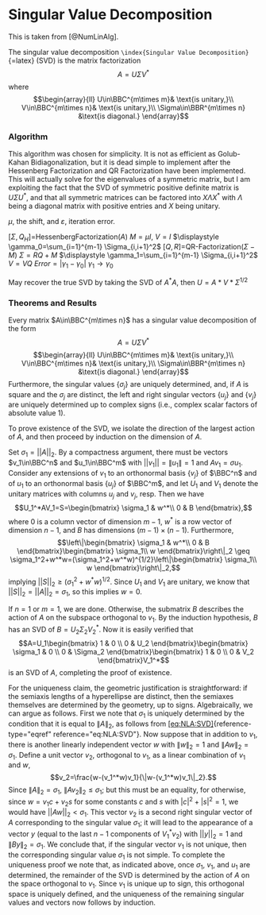 Singular Value Decomposition
============================

This is taken from [@NumLinAlg].

The singular value decomposition
`\index{Singular Value Decomposition}`{=latex} (SVD) is the matrix
factorization $$A=U\Sigma V^*
\label{eq:NLA:SVD}$$ where $$\begin{array}{ll}
U\in\BBC^{m\times m}& \text{is unitary,}\\
V\in\BBC^{m\times n}& \text{is unitary,}\\
\Sigma\in\BBR^{m\times n} &\text{is diagonal.}
\end{array}$$

### Algorithm

This algorithm was chosen for simplicity. It is not as efficient as
Golub-Kahan Bidiagonalization, but it is dead simple to implement after
the Hessenberg Factorization and QR Factorization have been implemented.
This will actually solve for the eigenvalues of a symmetric matrix, but
I am exploiting the fact that the SVD of symmetric positive definite
matrix is $U\Sigma U^*$, and that all symmetric matrices can be factored
into $X\Lambda X^{*}$ with $\Lambda$ being a diagonal matrix with
positive entries and $X$ being unitary.

$\mu$, the shift, and $\varepsilon$, iteration error.

$[\Sigma,Q_H]=$HessenbergFactorization$(A)$ $M=\mu I$, $V=I$
$\displaystyle \gamma_0=\sum_{i=1}^{m-1} \Sigma_{i,i+1}^2$
$[Q,R]=$QR-Factorization$(\Sigma-M)$ $\Sigma=RQ+M$
$\displaystyle \gamma_1=\sum_{i=1}^{m-1} \Sigma_{i,i+1}^2$ $V=VQ$
$Error=|\gamma_1-\gamma_0|$ $\gamma_1\rightarrow \gamma_0$

May recover the true SVD by taking the SVD of $A^* A$, then
$U=A*V*\Sigma^{1/2}$

### Theorems and Results

Every matrix $A\in\BBC^{m\times n}$ has a singular value decomposition
of the form $$A=U\Sigma V^*
\label{eq:NLA:SVD1}$$ $$\begin{array}{ll}
U\in\BBC^{m\times m}& \text{is unitary,}\\
V\in\BBC^{m\times n}& \text{is unitary,}\\
\Sigma\in\BBR^{m\times n} &\text{is diagonal.}
\end{array}$$ Furthermore, the singular values $\{\sigma_j\}$ are
uniquely determined, and, if $A$ is square and the $\sigma_j$ are
distinct, the left and right singular vectors $\{u_j\}$ and $\{v_j\}$
are uniquely determined up to complex signs (i.e., complex scalar
factors of absolute value 1).

To prove existence of the SVD, we isolate the direction of the largest
action of $A$, and then proceed by induction on the dimension of $A$.

Set $\sigma_1=||A||_2$. By a compactness argument, there must be vectors
$v_1\in\BBC^n$ and $u_1\in\BBC^m$ with $||v_1||=\|u_1\|=1$ and
$Av_1=\sigma u_1$. Consider any extensions of $v_1$ to an orthonormal
basis $\{v_j\}$ of $\BBC^n$ and of $u_1$ to an orthonormal basis
$\{u_j\}$ of $\BBC^m$, and let $U_1$ and $V_1$ denote the unitary
matrices with columns $u_j$ and $v_j$, resp. Then we have
$$U_1^*AV_1=S=\begin{bmatrix}
\sigma_1 & w^*\\
0 & B
\end{bmatrix},$$ where 0 is a column vector of dimension $m-1$, $w^*$ is
a row vector of dimension $n-1$, and $B$ has dimensions
$(m-1)\times (n-1)$. Furthermore, $$\left\|\begin{bmatrix}
\sigma_1 & w^*\\
0 & B
\end{bmatrix}\begin{bmatrix}
\sigma_1\\
w
\end{bmatrix}\right\|_2 \geq \sigma_1^2+w^*w=(\sigma_1^2+w^*w)^{1/2}\left\|\begin{bmatrix}
\sigma_1\\
w
\end{bmatrix}\right\|_2,$$ implying
$||S||_2\geq (\sigma_1^2+w^*w)^{1/2}.$ Since $U_1$ and $V_1$ are
unitary, we know that $||S||_2=||A||_2=\sigma_1$, so this implies $w=0$.

If $n=1$ or $m=1$, we are done. Otherwise, the submatrix $B$ describes
the action of $A$ on the subspace orthogonal to $v_1$. By the induction
hypothesis, $B$ has an SVD of $B=U_2\Sigma_2 V_2^*.$ Now it is easily
verified that $$A=U_1\begin{bmatrix}
1 & 0 \\ 0 & U_2
\end{bmatrix}\begin{bmatrix}
\sigma_1 & 0 \\ 0 & \Sigma_2
\end{bmatrix}\begin{bmatrix}
1 & 0 \\ 0 & V_2
\end{bmatrix}V_1^*$$ is an SVD of $A$, completing the proof of
existence.

For the uniqueness claim, the geometric justification is
straightforward: if the semiaxis lengths of a hyperellipse are distinct,
then the semiaxes themselves are determined by the geometry, up to
signs. Algebraically, we can argue as follows. First we note that
$\sigma_1$ is uniquely determined by the condition that it is equal to
$\|A\|_2$, as follows from
[\[eq:NLA:SVD\]](#eq:NLA:SVD){reference-type="eqref"
reference="eq:NLA:SVD"}. Now suppose that in addition to $v_1$, there is
another linearly independent vector $w$ with $\|w\|_2=1$ and
$\|Aw\|_2=\sigma_1$. Define a unit vector $v_2$, orthogonal to $v_1$, as
a linear combination of $v_1$ and $w$,
$$v_2=\frac{w-(v_1^*w)v_1}{\|w-(v_1^*w)v_1\|_2}.$$ Since
$\|A\|_2=\sigma_1$, $\|Av_2\|_2\leq\sigma_1$; but this must be an
equality, for otherwise, since $w=v_1c+v_2s$ for some constants $c$ and
$s$ with $|c|^2+|s|^2=1$, we would have $||Aw||_2<\sigma_1$. This vector
$v_2$ is a second right singular vector of $A$ corresponding to the
singular value $\sigma_1$; it will lead to the appearance of a vector
$y$ (equal to the last $n-1$ components of $V_1^*v_2$) with $||y||_2=1$
and $\|By\|_2=\sigma_1$. We conclude that, if the singular vector $v_1$
is not unique, then the corresponding singular value $\sigma_1$ is not
simple. To complete the uniqueness proof we note that, as indicated
above, once $\sigma_1$, $v_1$, and $u_1$ are determined, the remainder
of the SVD is determined by the action of $A$ on the space orthogonal to
$v_1$. Since $v_1$ is unique up to sign, this orthogonal space is
uniquely defined, and the uniqueness of the remaining singular values
and vectors now follows by induction.
